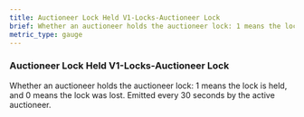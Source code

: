 ```yaml
---
title: Auctioneer Lock Held V1-Locks-Auctioneer Lock
brief: Whether an auctioneer holds the auctioneer lock: 1 means the lock is held, and 0 means the lock was lost. Emitted every 30 seconds by the active auctioneer.
metric_type: gauge
---
```


### Auctioneer Lock Held V1-Locks-Auctioneer Lock

Whether an auctioneer holds the auctioneer lock: 1 means the lock is held, and 0 means the lock was lost. Emitted every 30 seconds by the active auctioneer.
